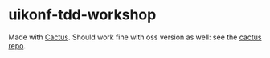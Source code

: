 uikonf-tdd-workshop
===================

Made with [Cactus](http://cactusformac.com). Should work fine with oss version as well: see the [cactus repo](https://github.com/koenbok/cactus).
